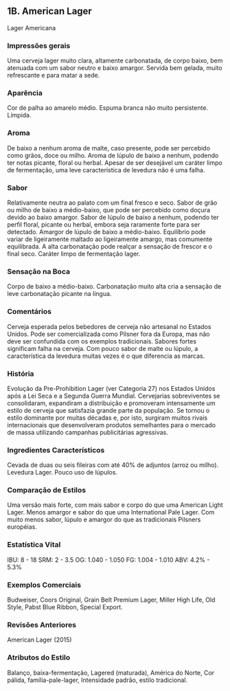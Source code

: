 ## 1B. American Lager
Lager Americana

### Impressões gerais

Uma cerveja lager muito clara, altamente carbonatada, de corpo baixo, bem atenuada com um sabor neutro e baixo amargor. Servida bem gelada, muito refrescante e para matar a sede.

### Aparência

Cor de palha ao amarelo médio. Espuma branca não muito persistente. Límpida.

### Aroma

De baixo a nenhum aroma de malte, caso presente, pode ser percebido como grãos, doce ou milho. Aroma de lúpulo de baixo a nenhum, podendo ter notas picante, floral ou herbal. Apesar de ser desejável um caráter limpo de fermentação, uma leve característica de levedura não é uma falha.

### Sabor

Relativamente neutra ao palato com um final fresco e seco. Sabor de grão ou milho de baixo a médio-baixo, que pode ser percebido como doçura devido ao baixo amargor. Sabor de lúpulo de baixo a nenhum, podendo ter perfil floral, picante ou herbal, embora seja raramente forte para ser detectado. Amargor de lúpulo de baixo a médio-baixo. Equilíbrio pode variar de ligeiramente maltado ao ligeiramente amargo, mas comumente equilibrada. A alta carbonatação pode realçar a sensação de frescor e o final seco. Caráter limpo de fermentação lager.

### Sensação na Boca

Corpo de baixo a médio-baixo. Carbonatação muito alta cria a sensação de leve carbonatação picante na língua.

### Comentários

Cerveja esperada pelos bebedores de cerveja não artesanal no Estados Unidos. Pode ser comercializada como Pilsner fora da Europa, mas não deve ser confundida com os exemplos tradicionais. Sabores fortes significam falha na cerveja. Com pouco sabor de malte ou lúpulo, a característica da levedura muitas vezes é o que diferencia as marcas.

### História

Evolução da Pre-Prohibition Lager (ver Categoria 27) nos Estados Unidos após a Lei Seca e a Segunda Guerra Mundial. Cervejarias sobreviventes se consolidaram, expandiram a distribuição e promoveram intensamente um estilo de cerveja que satisfazia grande parte da população. Se tornou o estilo dominante por muitas décadas e, por isto, surgiram muitos rivais internacionais que desenvolveram produtos semelhantes para o mercado de massa utilizando campanhas publicitárias agressivas.

### Ingredientes Característicos

Cevada de duas ou seis fileiras com até 40% de adjuntos (arroz ou milho). Levedura Lager. Pouco uso de lúpulos.

### Comparação de Estilos

Uma versão mais forte, com mais sabor e corpo do que uma American Light Lager. Menos amargor e sabor do que uma International Pale Lager. Com muito menos sabor, lúpulo e amargor do que as tradicionais Pilsners européias.

### Estatística Vital

IBU: 8 - 18
SRM: 2 - 3.5
OG: 1.040 - 1.050
FG: 1.004 - 1.010
ABV: 4.2% - 5.3%

### Exemplos Comerciais

Budweiser, Coors Original, Grain Belt Premium Lager, Miller High Life, Old Style, Pabst Blue Ribbon, Special Export.

### Revisões Anteriores

American Lager (2015)

### Atributos do Estilo

Balanço, baixa-fermentação, Lagered (maturada), América do Norte, Cor pálida, família-pale-lager, Intensidade padrão, estilo tradicional.

